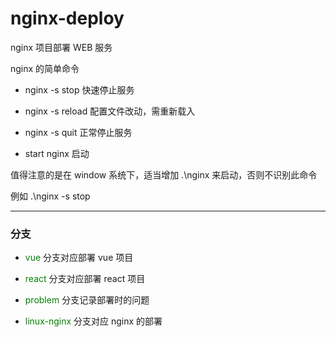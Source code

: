 # nginx-deploy

nginx 项目部署 WEB 服务

nginx 的简单命令

- nginx -s stop 快速停止服务

- nginx -s reload 配置文件改动，需重新载入

- nginx -s quit 正常停止服务

- start nginx 启动

值得注意的是在 window 系统下，适当增加 .\nginx 来启动，否则不识别此命令

例如 .\nginx -s stop

---

### 分支

- <font color="green">vue</font> 分支对应部署 vue 项目

- <font color="green">react</font> 分支对应部署 react 项目

- <font color="green">problem</font> 分支记录部署时的问题

- <font color="green">linux-nginx</font> 分支对应 nginx 的部署
